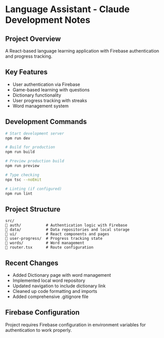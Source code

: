 # Language Assistant - Claude Development Notes

## Project Overview
A React-based language learning application with Firebase authentication and progress tracking.

## Key Features
- User authentication via Firebase
- Game-based learning with questions
- Dictionary functionality
- User progress tracking with streaks
- Word management system

## Development Commands
```bash
# Start development server
npm run dev

# Build for production
npm run build

# Preview production build
npm run preview

# Type checking
npx tsc --noEmit

# Linting (if configured)
npm run lint
```

## Project Structure
```
src/
   auth/           # Authentication logic with Firebase
   data/           # Data repositories and local storage
   ui/             # React components and pages
   user-progress/  # Progress tracking state
   words/          # Word management
   router.tsx      # Route configuration
```

## Recent Changes
- Added Dictionary page with word management
- Implemented local word repository
- Updated navigation to include dictionary link
- Cleaned up code formatting and imports
- Added comprehensive .gitignore file

## Firebase Configuration
Project requires Firebase configuration in environment variables for authentication to work properly.